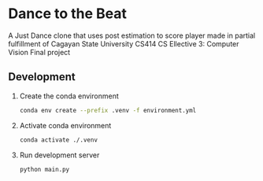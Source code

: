 # Dance to the Beat

A Just Dance clone that uses post estimation to score player made in partial fulfillment of Cagayan State University CS414 CS Ellective 3: Computer Vision Final project 

## Development

1. Create the conda environment

   ```sh
   conda env create --prefix .venv -f environment.yml
   ```

2. Activate conda environment

   ```sh
   conda activate ./.venv
   ```

3. Run development server

   ```sh
   python main.py
   ```
